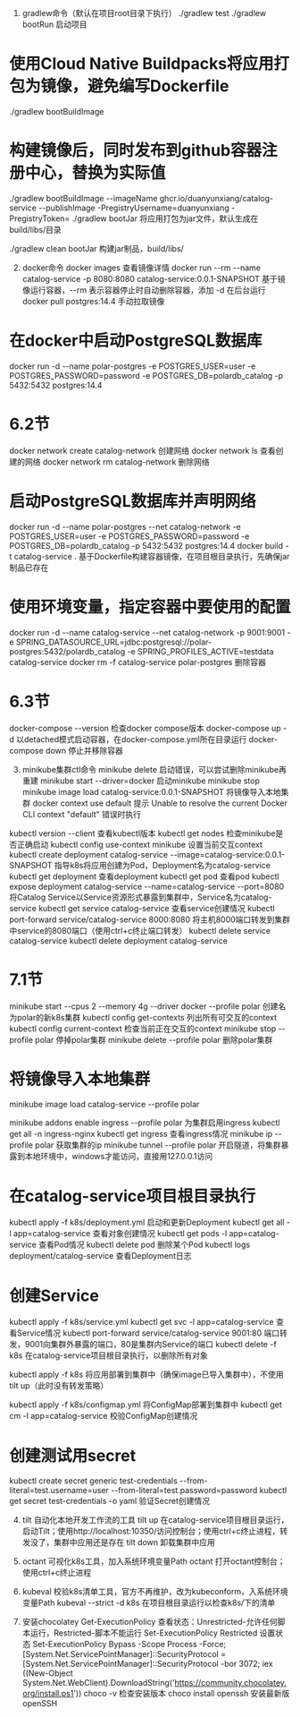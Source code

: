1. gradlew命令（默认在项目root目录下执行）
  ./gradlew test
  ./gradlew bootRun  启动项目
  # 使用Cloud Native Buildpacks将应用打包为镜像，避免编写Dockerfile
  ./gradlew bootBuildImage
  # 构建镜像后，同时发布到github容器注册中心，<token>替换为实际值
  ./gradlew bootBuildImage --imageName ghcr.io/duanyunxiang/catalog-service --publishImage -PregistryUsername=duanyunxiang -PregistryToken=<token>
  ./gradlew bootJar  将应用打包为jar文件，默认生成在build/libs/目录

  ./gradlew clean bootJar  构建jar制品，build/libs/

2. docker命令
  docker images  查看镜像详情
  docker run --rm --name catalog-service -p 8080:8080 catalog-service:0.0.1-SNAPSHOT  基于镜像运行容器，--rm 表示容器停止时自动删除容器，添加 -d 在后台运行
  docker pull postgres:14.4  手动拉取镜像
  # 在docker中启动PostgreSQL数据库
  docker run -d --name polar-postgres -e POSTGRES_USER=user -e POSTGRES_PASSWORD=password -e POSTGRES_DB=polardb_catalog -p 5432:5432 postgres:14.4

  # 6.2节
  docker network create catalog-network  创建网络
  docker network ls  查看创建的网络
  docker network rm catalog-network  删除网络
  # 启动PostgreSQL数据库并声明网络
  docker run -d --name polar-postgres --net catalog-network -e POSTGRES_USER=user -e POSTGRES_PASSWORD=password -e POSTGRES_DB=polardb_catalog -p 5432:5432 postgres:14.4
  docker build -t catalog-service .  基于Dockerfile构建容器镜像，在项目根目录执行，先确保jar制品已存在
  # 使用环境变量，指定容器中要使用的配置
  docker run -d --name catalog-service --net catalog-network -p 9001:9001 -e SPRING_DATASOURCE_URL=jdbc:postgresql://polar-postgres:5432/polardb_catalog -e SPRING_PROFILES_ACTIVE=testdata catalog-service
  docker rm -f catalog-service polar-postgres  删除容器

  # 6.3节
  docker-compose --version  检查docker compose版本
  docker-compose up -d  以detached模式启动容器，在docker-compose.yml所在目录运行
  docker-compose down  停止并移除容器

3. minikube集群ctl命令
  minikube delete  启动错误，可以尝试删除minikube再重建
  minikube start --driver=docker  启动minikube
  minikube stop
  minikube image load catalog-service:0.0.1-SNAPSHOT  将镜像导入本地集群
  docker context use default  提示 Unable to resolve the current Docker CLI context "default" 错误时执行

  kubectl version --client  查看kubectl版本
  kubectl get nodes  检查minikube是否正确启动
  kubectl config use-context minikube  设置当前交互context
  kubectl create deployment catalog-service --image=catalog-service:0.0.1-SNAPSHOT  指导k8s将应用创建为Pod，Deployment名为catalog-service
  kubectl get deployment  查看deployment
  kubectl get pod  查看pod
  kubectl expose deployment catalog-service --name=catalog-service --port=8080  将Catalog Service以Service资源形式暴露到集群中，Service名为catalog-service
  kubectl get service catalog-service  查看service创建情况
  kubectl port-forward service/catalog-service 8000:8080  将主机8000端口转发到集群中service的8080端口（使用ctrl+c终止端口转发）
  kubectl delete service catalog-service
  kubectl delete deployment catalog-service
  
  # 7.1节
  minikube start --cpus 2 --memory 4g --driver docker --profile polar  创建名为polar的新k8s集群
  kubectl config get-contexts 列出所有可交互的context
  kubectl config current-context 检查当前正在交互的context
  minikube stop --profile polar  停掉polar集群
  minikube delete --profile polar  删除polar集群
  # 将镜像导入本地集群
  minikube image load catalog-service --profile polar

  minikube addons enable ingress --profile polar  为集群启用ingress
  kubectl get all -n ingress-nginx
  kubectl get ingress  查看ingress情况
  minikube ip --profile polar  获取集群的ip
  minikube tunnel --profile polar  开启隧道，将集群暴露到本地环境中，windows才能访问，直接用127.0.0.1访问

  # 在catalog-service项目根目录执行
  kubectl apply -f k8s/deployment.yml  启动和更新Deployment
  kubectl get all -l app=catalog-service  查看对象创建情况
  kubectl get pods -l app=catalog-service  查看Pod情况
  kubectl delete pod <pod-name>  删除某个Pod
  kubectl logs deployment/catalog-service  查看Deployment日志
  # 创建Service
  kubectl apply -f k8s/service.yml
  kubectl get svc -l app=catalog-service  查看Service情况
  kubectl port-forward service/catalog-service 9001:80  端口转发，9001向集群外暴露的端口，80是集群内Service的端口
  kubectl delete -f k8s  在catalog-service项目根目录执行，以删除所有对象

  kubectl apply -f k8s  将应用部署到集群中（确保image已导入集群中），不使用tilt up（此时没有转发策略）

  kubectl apply -f k8s/configmap.yml  将ConfigMap部署到集群中
  kubectl get cm -l app=catalog-service  校验ConfigMap创建情况
  # 创建测试用secret
  kubectl create secret generic test-credentials --from-literal=test.username=user --from-literal=test.password=password
  kubectl get secret test-credentials -o yaml  验证Secret创建情况

4. tilt 自动化本地开发工作流的工具
  tilt up  在catalog-service项目根目录运行，启动Tilt；使用http://localhost:10350/访问控制台；使用ctrl+c终止进程，转发没了，集群中应用还是存在
  tilt down  卸载集群中应用

5. octant 可视化k8s工具，加入系统环境变量Path
  octant  打开octant控制台；使用ctrl+c终止进程

6. kubeval 校验k8s清单工具，官方不再维护，改为kubeconform，入系统环境变量Path
  kubeval --strict -d k8s  在项目根目录运行以检查k8s/下的清单

7. 安装chocolatey
  Get-ExecutionPolicy  查看状态：Unrestricted-允许任何脚本运行，Restricted-脚本不能运行 
  Set-ExecutionPolicy Restricted  设置状态
  Set-ExecutionPolicy Bypass -Scope Process -Force; [System.Net.ServicePointManager]::SecurityProtocol = [System.Net.ServicePointManager]::SecurityProtocol -bor 3072; iex ((New-Object System.Net.WebClient).DownloadString('https://community.chocolatey.org/install.ps1'))
  choco -v  检查安装版本
  choco install openssh  安装最新版openSSH
